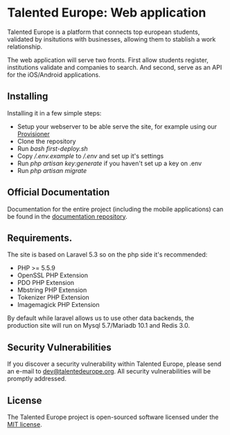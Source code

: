 # Talented Europe: Web application

Talented Europe is a platform that connects top european students, validated by insitutions with businesses, allowing them to stablish a work relationship.

The web application will serve two fronts. First allow students register, institutions validate and companies to search. And second, serve as an API for the iOS/Android applications.

## Installing

Installing it in a few simple steps:

- Setup your webserver to be able serve the site, for example using our [Provisioner](https://github.com/TalentedEurope/Provisioner)
- Clone the repository
- Run *bash first-deploy.sh*
- Copy */.env.example* to */.env*  and set up it's settings
- Run *php artisan key:generate* if you haven't set up a key on .env
- Run *php artisan migrate*

## Official Documentation

Documentation for the entire project (including the mobile applications) can be found in the [documentation repository](https://github.com/TalentedEurope/te-docs).

## Requirements.

The site is based on Laravel 5.3 so on the php side it's recommended:

- PHP >= 5.5.9
- OpenSSL PHP Extension
- PDO PHP Extension
- Mbstring PHP Extension
- Tokenizer PHP Extension
- Imagemagick PHP Extension

By default while laravel allows us to use other data backends, the production site will run on Mysql 5.7/Mariadb 10.1 and Redis 3.0.

## Security Vulnerabilities

If you discover a security vulnerability within Talented Europe, please send an e-mail to dev@talentedeurope.org. All security vulnerabilities will be promptly addressed.

## License

The Talented Europe project is open-sourced software licensed under the [MIT license](http://opensource.org/licenses/MIT).

